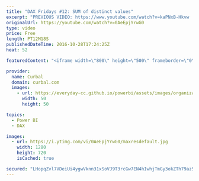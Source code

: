 ```yaml
---
title: "DAX Fridays #12: SUM of distinct values"
excerpt: "PREVIOUS VIDEO: https://www.youtube.com/watch?v=kaPNxB-Hkvw  NEXT VIDEO: -  Have you ever tried to calculate the sum of distinct or unique values in Power BI? Not straight forward right?  A distinct sum is a sum where you specify the values that you want to have included in the totals. W  In this video"
originalUrl: https://youtube.com/watch?v=0AeEpjYrwG0
type: video
price: Free
length: PT12M18S
publishedDateTime: 2016-10-28T17:24:25Z
heat: 52

featuredContent: "<iframe width=\"800\" height=\"500\" frameborder=\"0\" src=\"https://www.youtube.com/embed/0AeEpjYrwG0\" allow=\"accelerometer; autoplay; encrypted-media; gyroscope; picture-in-picture\" allowfullscreen></iframe>"

provider:
  name: Curbal
  domain: curbal.com
  images:
    - url: https://everyday-cc.github.io/powerbi/assets/images/organizations/curbal.com-50x50.jpg
      width: 50
      height: 50

topics:
  - Power BI
  - DAX

images:
  - url: https://i.ytimg.com/vi/0AeEpjYrwG0/maxresdefault.jpg
    width: 1280
    height: 720
    isCached: true

secured: "LHopqZvl7VDeiUi4ygwVknn31xSoVJ9T3rcGw7EN4hIwhjTmGy3okZTh79az5I2LJDGwh6dy23Q5tCcZgtsTVVBB0tSg0ZTkGRGFK5pNVUrb2pUWYmoULmp4sImNWzzsikhXerJuLueZhpqxcn5fSj3gTuCG3SHJCCRF3uyl7zJhT+wTZyIi8HiiKP5mp0905Ms2dw7UU/paWVxj07B2gD/3Jvm96WyjiFWBdVICFPN6XX0FN5jSWT8qkDvUYiIp2SA/8QY1DUwbkxQCBJQzzirlcvSgse/nRXP3pivYweN2orEYNkjTaWYqYUzPXWyAEq9JTC1yDurOjor5D8PbDv4aWYRANKsKnMrIyG4iQh15X448Wy2pMVhhqd4aMojCox5/Zz/3n0N+KHxxrZur5Z/O6LwS93Iouz7xh74WqPA=;jo+UX79U8DtHSN2Z11sAmA=="
---
```


